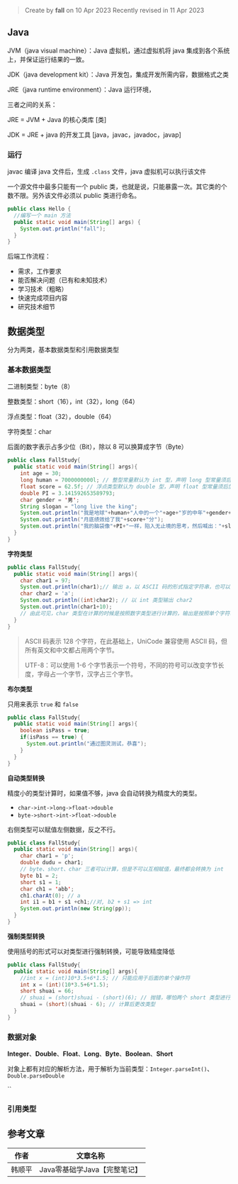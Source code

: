 > Create by **fall** on 10 Apr 2023
> Recently revised in 11 Apr 2023

## Java

JVM（java visual machine）：Java 虚拟机，通过虚拟机将 java 集成到各个系统上，并保证运行结果的一致。

JDK（java development kit）：Java 开发包，集成开发所需内容，数据格式之类

JRE（java runtime environment）：Java 运行环境，

三者之间的关系：

JRE = JVM + Java 的核心类库 [类]

JDK = JRE + java 的开发工具 [java，javac，javadoc，javap]

### 运行

javac 编译 java 文件后，生成 `.class` 文件，java 虚拟机可以执行该文件

一个源文件中最多只能有一个 public 类，也就是说，只能暴露一次。其它类的个数不限。另外该文件必须以 public 类进行命名。

```java
public class Hello {
  //编写一个 main 方法
  public static void main(String[] args) {
    System.out.println("fall");
  }
}
```

后端工作流程：

- 需求，工作要求
- 能否解决问题（已有和未知技术）
- 学习技术（粗略）
- 快速完成项目内容
- 研究技术细节

## 数据类型

分为两类，基本数据类型和引用数据类型

### 基本数据类型

二进制类型：byte（8）

整数类型：short（16），int（32），long（64）

浮点类型：float（32），double（64）

字符类型：char

后面的数字表示占多少位（Bit），除以 8 可以换算成字节（Byte）

```java
public class FallStudy{
  public static void main(String[] args){
    int age = 30;
    long human = 7000000000l; // 整型常量默认为 int 型，声明 long 型常量须后加 "l" 或 "L"
    float score = 62.5f; // 浮点类型默认为 double 型，声明 float 型常量须后加 "f" 或 "F"
    double PI = 3.141592653589793;
    char gender = '男';
    String slogan = "long live the king";
    System.out.println("我是地球"+human+"人中的一个"+age+"岁的中年"+gender+"性");
    System.out.println("月底绩效给了我"+score+"分");
    System.out.println("我的脑袋像"+PI+"一样，陷入无止境的思考，然后喊出："+slogan);
  }
}
```

**字符类型**

```java
public class FallStudy{
  public static void main(String[] args){
    char char1 = 97;
    System.out.println(char1);// 输出 a，以 ASCII 码的形式指定字符串，也可以指定中文字符
    char char2 = 'a';
    System.out.println((int)char2); // 以 int 类型输出 char2
    System.out.println(char1+10);
    // 由此可见，char 类型在计算的时候是按照数字类型进行计算的，输出是按照单个字符串输出的
  }
}
```

> ASCII 码表示 128 个字符，在此基础上，UniCode 兼容使用 ASCII 码，但所有英文和中文都占用两个字节。
>
> UTF-8：可以使用 1-6 个字节表示一个符号，不同的符号可以改变字节长度，字母占一个字节，汉字占三个字节。

**布尔类型**

只用来表示 `true` 和 `false`

```java
public class FallStudy{
  public static void main(String[] args){
    boolean isPass = true;
    if(isPass == true) {
      System.out.println("通过图灵测试，恭喜");
    }
  }
}
```

**自动类型转换**

精度小的类型计算时，如果值不够，java 会自动转换为精度大的类型。

- `char->int->long->float->double`
- `byte->short->int->float->double`

右侧类型可以赋值左侧数据，反之不行。

```java
public class FallStudy{
  public static void main(String[] args){
    char char1 = 'p';
    double dudu = char1;
    // byte、short、char 三者可以计算，但是不可以互相赋值，最终都会转换为 int
    byte b1 = 2;
    short s1 = 1;
    char ch1 = 'abb';
    ch1.charAt(0); // a
    int i1 = b1 + s1 +ch1;//对, b2 + s1 => int
    System.out.println(new String(pp));
  }
}
```

**强制类型转换**

使用括号的形式可以对类型进行强制转换，可能导致精度降低

```java
public class FallStudy{
  public static void main(String[] args){
    //int x = (int)10*3.5+6*1.5; // 只能应用于后面的单个操作符
    int x = (int)(10*3.5+6*1.5);
    short shuai = 66;
    // shuai = (short)shuai - (short)(6); // 抛错，哪怕两个 short 类型进行加减
    shuai = (short)(shuai - 6); // 计算后更改类型
  }
}
```

### 数据对象

**Integer**、**Double**、**Float**、**Long**、**Byte**、**Boolean**、**Short**

对象上都有对应的解析方法，用于解析为当前类型：`Integer.parseInt()`、`Double.parseDouble`

``

### 引用类型















## 参考文章

| 作者   | 文章名称                     |
| ------ | ---------------------------- |
| 韩顺平 | Java零基础学Java【完整笔记】 |

